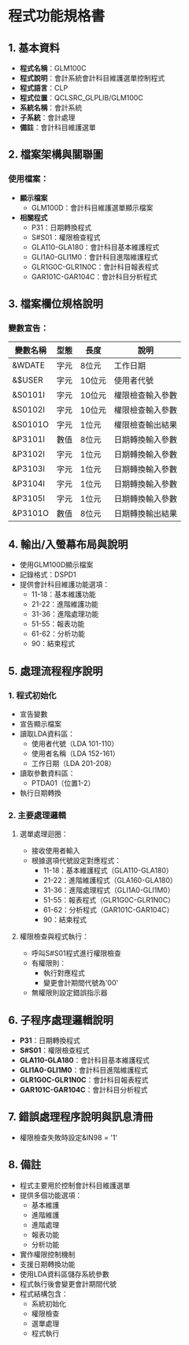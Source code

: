 # 程式功能規格書

## 1. 基本資料
- **程式名稱**：GLM100C
- **程式說明**：會計系統會計科目維護選單控制程式
- **程式語言**：CLP
- **程式位置**：QCLSRC_GLPLIB/GLM100C
- **系統名稱**：會計系統
- **子系統**：會計處理
- **備註**：會計科目維護選單

## 2. 檔案架構與關聯圖
### 使用檔案：
- **顯示檔案**
  - GLM100D：會計科目維護選單顯示檔案
- **相關程式**
  - P31：日期轉換程式
  - S#S01：權限檢查程式
  - GLA110-GLA180：會計科目基本維護程式
  - GLI1A0-GLI1M0：會計科目進階維護程式
  - GLR1G0C-GLR1N0C：會計科目報表程式
  - GAR101C-GAR104C：會計科目分析程式

## 3. 檔案欄位規格說明
### 變數宣告：
| 變數名稱 | 型態 | 長度 | 說明 |
|---------|------|------|------|
| &WDATE | 字元 | 8位元 | 工作日期 |
| &$USER | 字元 | 10位元 | 使用者代號 |
| &S0101I | 字元 | 10位元 | 權限檢查輸入參數 |
| &S0102I | 字元 | 10位元 | 權限檢查輸入參數 |
| &S0101O | 字元 | 1位元 | 權限檢查輸出結果 |
| &P3101I | 數值 | 8位元 | 日期轉換輸入參數 |
| &P3102I | 字元 | 1位元 | 日期轉換輸入參數 |
| &P3103I | 字元 | 1位元 | 日期轉換輸入參數 |
| &P3104I | 字元 | 1位元 | 日期轉換輸入參數 |
| &P3105I | 字元 | 1位元 | 日期轉換輸入參數 |
| &P3101O | 數值 | 8位元 | 日期轉換輸出結果 |

## 4. 輸出/入螢幕布局與說明
- 使用GLM100D顯示檔案
- 記錄格式：DSPD1
- 提供會計科目維護功能選項：
  * 11-18：基本維護功能
  * 21-22：進階維護功能
  * 31-36：進階處理功能
  * 51-55：報表功能
  * 61-62：分析功能
  * 90：結束程式

## 5. 處理流程程序說明
### 1. 程式初始化
- 宣告變數
- 宣告顯示檔案
- 讀取LDA資料區：
  * 使用者代號（LDA 101-110）
  * 使用者名稱（LDA 152-161）
  * 工作日期（LDA 201-208）
- 讀取參數資料區：
  * PTDA01（位置1-2）
- 執行日期轉換

### 2. 主要處理邏輯
1. 選單處理迴圈：
   - 接收使用者輸入
   - 根據選項代號設定對應程式：
     * 11-18：基本維護程式（GLA110-GLA180）
     * 21-22：進階維護程式（GLA160-GLA180）
     * 31-36：進階處理程式（GLI1A0-GLI1M0）
     * 51-55：報表程式（GLR1G0C-GLR1N0C）
     * 61-62：分析程式（GAR101C-GAR104C）
     * 90：結束程式

2. 權限檢查與程式執行：
   - 呼叫S#S01程式進行權限檢查
   - 有權限則：
     * 執行對應程式
     * 變更會計期間代號為'00'
   - 無權限則設定錯誤指示器

## 6. 子程序處理邏輯說明
- **P31**：日期轉換程式
- **S#S01**：權限檢查程式
- **GLA110-GLA180**：會計科目基本維護程式
- **GLI1A0-GLI1M0**：會計科目進階維護程式
- **GLR1G0C-GLR1N0C**：會計科目報表程式
- **GAR101C-GAR104C**：會計科目分析程式

## 7. 錯誤處理程序說明與訊息清冊
- 權限檢查失敗時設定&IN98 = '1'

## 8. 備註
- 程式主要用於控制會計科目維護選單
- 提供多個功能選項：
  * 基本維護
  * 進階維護
  * 進階處理
  * 報表功能
  * 分析功能
- 實作權限控制機制
- 支援日期轉換功能
- 使用LDA資料區儲存系統參數
- 程式執行後會變更會計期間代號
- 程式結構包含：
  * 系統初始化
  * 權限檢查
  * 選單處理
  * 程式執行 